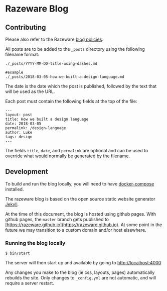 # Razeware Blog

## Contributing

Please also refer to the Razeware [blog policies](https://razeware.atlassian.net/wiki/spaces/RAZEWARE/pages/194609156/Developer+Blog+Policies).

All posts are to be added to the `_posts` directory using the following filename format:

```
./_posts/YYYY-MM-DD-title-using-dashes.md

#example
./_posts/2018-03-05-how-we-built-a-design-language.md
```

The date is the date which the post is published, followed by the text that will be used as the URL.

Each post must contain the following fields at the top of the file:

```
---
layout: post
title: How we built a design language
date: 2018-03-05
permalink: /design-language
author: Luke
tags: design
---
```

The fields `title`, `date`, and `permalink` are optional and can be used to override what would normally be generated by the filename.

## Development

To build and run the blog locally, you will need to have [docker-compose](https://docs.docker.com/compose/install/) installed.

The razeware blog is based on the open source static website generator [Jekyll](https://jekyllrb.com).

At the time of this document, the blog is hosted using github pages. With github pages, the `master` branch gets published to [https://razeware.github.io](https://razeware.github.io). At some point in the future we may transition to a custom domain and/or host elsewhere.

### Running the blog locally

```
$ bin/start
```

The server will then start up and available by going to [http://localhost:4000](http://localhost:4000)

Any changes you make to the blog (ie css, layouts, pages) automatically rebuilds the site. Only changes to `_config.yml` are not automatic, and will require a server restart.